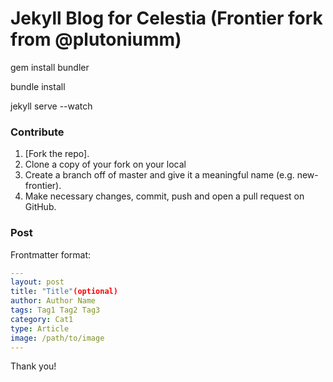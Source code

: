 # Jekyll Blog for Celestia (Frontier fork from @plutoniumm)

gem install bundler

bundle install

jekyll serve --watch

### Contribute

1. [Fork the repo].
2. Clone a copy of your fork on your local
3. Create a branch off of master and give it a meaningful name (e.g. new-frontier).
4. Make necessary changes, commit, push and open a pull request on GitHub.

### Post

Frontmatter format:
```yaml
---
layout: post
title: "Title"(optional)
author: Author Name
tags: Tag1 Tag2 Tag3
category: Cat1
type: Article
image: /path/to/image
---
```
Thank you!
